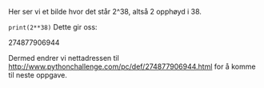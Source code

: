 Her ser vi et bilde hvor det står 2^38, altså 2 opphøyd i 38.

``
print(2**38)
``
Dette gir oss:  

274877906944  

Dermed endrer vi nettadressen til http://www.pythonchallenge.com/pc/def/274877906944.html for å komme til neste oppgave.
